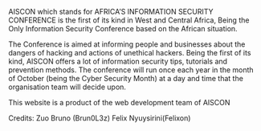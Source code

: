 AISCON which stands for AFRICA’S INFORMATION SECURITY CONFERENCE is the first of its kind in West and Central Africa, Being the Only Information Security Conference based on the African situation.

 The Conference is aimed at informing people and businesses about the dangers of hacking and actions of unethical hackers. Being the first of its kind, AISCON offers a lot of information security tips, tutorials and prevention methods. The conference will run once each year in the month of October (being the Cyber Security Month) at a day and time that the organisation team will decide upon. 

This website is a product of the web development team of AISCON

Credits:
Zuo Bruno (Brun0L3z)
Felix Nyuysirini(Felixon)

